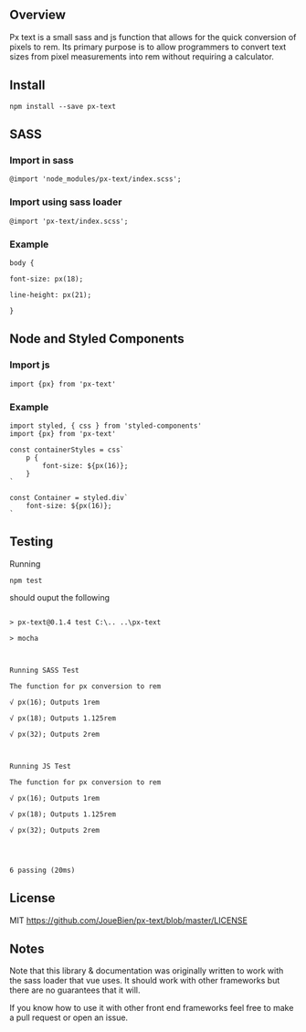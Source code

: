 ## Overview

Px text is a small sass and js function that allows for the quick conversion of pixels to rem. Its primary purpose is to allow programmers to convert text sizes from pixel measurements into rem without requiring a calculator.

  

## Install

```npm install --save px-text```

## SASS

### Import in sass

```@import 'node_modules/px-text/index.scss';```

### Import using sass loader

```@import 'px-text/index.scss';```

### Example
```
body {

font-size: px(18);

line-height: px(21);

}

```

## Node and Styled Components
### Import js
`import {px} from 'px-text'`

### Example
```
import styled, { css } from 'styled-components'
import {px} from 'px-text'

const containerStyles = css`
	p {
		font-size: ${px(16)};
	}
`

const Container = styled.div`
    font-size: ${px(16)};
`
```

  

## Testing

Running

``` npm test ```

should ouput the following

```

> px-text@0.1.4 test C:\.. ..\px-text

> mocha

  

Running SASS Test

The function for px conversion to rem

√ px(16); Outputs 1rem

√ px(18); Outputs 1.125rem

√ px(32); Outputs 2rem

  

Running JS Test

The function for px conversion to rem

√ px(16); Outputs 1rem

√ px(18); Outputs 1.125rem

√ px(32); Outputs 2rem

  
  

6 passing (20ms)

```

  
  

## License

MIT https://github.com/JoueBien/px-text/blob/master/LICENSE

  
  

## Notes

  

Note that this library & documentation was originally written to work with the sass loader that vue uses. It should work with other frameworks but there are no guarantees that it will.

  

If you know how to use it with other front end frameworks feel free to make a pull request or open an issue.